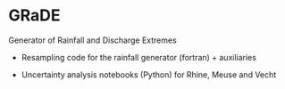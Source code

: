 # GRaDE

Generator of Rainfall and Discharge Extremes

* Resampling code for the rainfall generator (fortran) + auxiliaries

* Uncertainty analysis notebooks (Python) for Rhine, Meuse and Vecht
